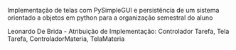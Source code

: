 Implementação de telas com PySimpleGUI e persistência de um sistema orientado a objetos em python para a organização semestral do aluno

Leonardo De Brida - Atribuição de Implementação: Controlador Tarefa, Tela Tarefa, ControladorMateria, TelaMateria



